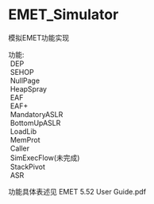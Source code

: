 # EMET_Simulator
模拟EMET功能实现

功能:  
  &nbsp;DEP  
  &nbsp;SEHOP  
  &nbsp;NullPage  
  &nbsp;HeapSpray  
  &nbsp;EAF  
  &nbsp;EAF+    
  &nbsp;MandatoryASLR  
  &nbsp;BottomUpASLR  
  &nbsp;LoadLib  
  &nbsp;MemProt  
  &nbsp;Caller  
  &nbsp;SimExecFlow(未完成)  
  &nbsp;StackPivot  
  &nbsp;ASR
  
功能具体表述见 EMET 5.52 User Guide.pdf  


